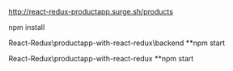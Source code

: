 http://react-redux-productapp.surge.sh/products


npm install


React-Redux\productapp-with-react-redux\backend 
**npm start


React-Redux\productapp-with-react-redux
**npm start
